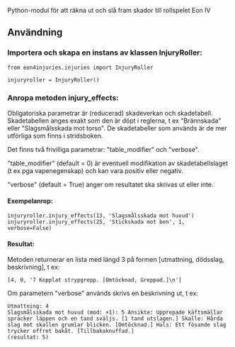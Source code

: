 Python-modul för att räkna ut och slå fram skador till rollspelet Eon IV

## Användning

### Importera och skapa en instans av klassen InjuryRoller:
    from eon4injuries.injuries import InjuryRoller
    
    injuryroller = InjuryRoller()

###  Anropa metoden injury_effects:
Obligatoriska parametrar är (reducerad) skadeverkan och skadetabell. Skadetabellen anges exakt som den är döpt i
reglerna, t ex "Brännskada" eller "Slagsmålsskada mot torso". De skadetabeller som används är de mer utförliga som finns
i stridsboken.

Det finns två frivilliga parametrar: "table_modifier" och "verbose".

"table_modifier" (default = 0) är eventuell modifikation av skadetabellslaget (t ex pga
vapenegenskap) och kan vara positiv eller negativ.

"verbose" (default = True) anger om resultatet ska skrivas ut eller inte.

#### Exempelanrop:

    injuryroller.injury_effects(13, 'Slagsmålsskada mot huvud')
    injuryroller.injury_effects(25, 'Stickskada mot ben', 1, verbose=False)

#### Resultat:
Metoden returnerar en lista med längd 3 på formen
[utmattning, dödsslag, beskrivning], t ex:

    [4, 0, '7 Kopplat strypgrepp. [Omtöcknad, Greppad.]\n']

Om parametern "verbose" används skrivs en beskrivning ut, t ex:

    Utmattning: 4
    Slagsmålsskada mot huvud (mod: +1): 5 Ansikte: Upprepade käftsmällar spräcker läppen och en tand sväljs. [1 tand utslagen.] Skalle: Hårda slag mot skallen grumlar blicken. [Omtöcknad.] Hals: Ett fösande slag trycker offret bakåt. [Tillbakaknuffad.]
    (resultat: 5)